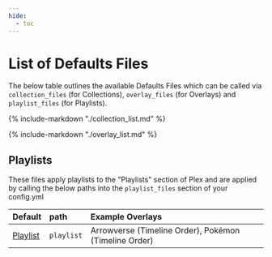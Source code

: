 ```yaml
---
hide:
  - toc
---
```


# List of Defaults Files

The below table outlines the available Defaults Files which can be called via `collection_files` (for Collections), `overlay_files` (for Overlays) and `playlist_files` (for Playlists).

{%
   include-markdown "./collection_list.md"
%}

{%
   include-markdown "./overlay_list.md"
%}

## Playlists

These files apply playlists to the "Playlists" section of Plex and are applied by calling the below paths into the `playlist_files` section of your config.yml

| Default                   | path        | Example Overlays                                       |
|:--------------------------|:------------|:-------------------------------------------------------|
| [Playlist](playlist.md)   | `playlist`  | Arrowverse (Timeline Order), Pokémon (Timeline Order)  |
